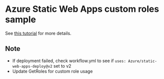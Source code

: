 # Azure Static Web Apps custom roles sample

See [this tutorial](https://docs.microsoft.com/azure/static-web-apps/assign-roles-microsoft-graph) for more details.

## Note
- If deployment failed, check workflow.yml to see if `uses: Azure/static-web-apps-deploy@v2` set to v2
- Update GetRoles for custom role usage
